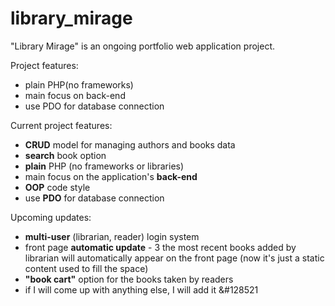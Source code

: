 # library_mirage

"Library Mirage" is an ongoing portfolio web application project.
 
Project features: <br>
- plain PHP(no frameworks) <br>
- main focus on back-end <br>
- use PDO for database connection <br>


Current project features:
    <ul>
        <li><b>CRUD</b> model for managing authors and books data</li>
        <li><b>search</b> book option</li>
        <li><b>plain</b> PHP (no frameworks or libraries)</li>
        <li>main focus on the application's <b>back-end</b></li>
        <li><b>OOP</b> code style</li>
        <li>use <b>PDO</b> for database connection</li>
    </ul>

Upcoming updates:
        <ul>
            <li><b>multi-user</b> (librarian, reader) login system</li>
            <li>front page <b>automatic update</b> - 3 the most recent books added by librarian will automatically
                appear on the front page (now it's just a static content used to fill the space)</li>
            <li><b>"book cart"</b> option for the books taken by readers</li>
            <li>if I will come up with anything else, I will add it &#128521</li>
        </ul>